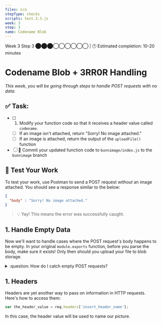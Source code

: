 ```yaml
---
files: n/a
stepType: checks
scripts: test.3.3.js
week: 3
step: 3
name: Codename Blob
---
```


Week 3 Step 3 ⬤⬤⬤◯◯◯◯◯◯ | 🕐 Estimated completion: 10-20 minutes

# Codename Blob + 3RR0R Handling
*This week, you will be going through steps to handle POST requests with no data.*

## ✅  Task:

- [ ] 1. Modify your function code so that it receives a header value called `codename`.
  - [ ] If an image isn't attached, return "Sorry! No image attached."
  - [ ] If an image is attached, return the output of the `uploadFile()` function
- [ ] 🚀 Commit your updated function code to `bunnimage/index.js` to the `bunnimage` branch

## 🚧 Test Your Work

To test your work, use Postman to send a POST request *without* an image attached. You should see a response similar to the below:

```JSON
{
  "body" : "Sorry! No image attached."
}
```
> 💡 Yay! This means the error was successfully caught.

## 1. Handle Empty Data

Now we'll want to handle cases where the POST request's body happens to be empty. In your original `module.exports` function, before you parse the body, make sure it exists! Only then should you upload your file to blob storage.

<details>
<summary>:question: How do I catch empty POST requests?</summary>

Use an if-else statement to catch when `body == null`. If it's empty, set the `responseMessage` to "Sorry! No image attached." Otherwise, you can safely parse the body!

```js
var responseMessage = ""
if (body == "" || body == undefined) {
    responseMessage = "Sorry! No image attached."
} else {
    var password = // get the header called "codename"
    var boundary = multipart.getBoundary(req.headers['content-type']);
    var parsedBody = multipart.Parse(body, boundary);
    responseMessage = await uploadFile(parsedBody, password);
}
```
> :bulb: Hint: `responseMessage` is what we're returning to the user as the output.
</details>

## 1. Headers
Headers are yet another way to pass on information in HTTP requests. Here's how to access them:
```js
var the_header_value = req.headers['insert_header_name'];
```
In this case, the header value will be used to name our picture.
